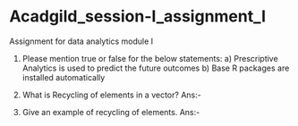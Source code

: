 # Acadgild_session-I_assignment_I
Assignment for data analytics module I
1. Please mention true or false for the below statements:
  a) Prescriptive Analytics is used to predict the future outcomes
  b) Base R packages are installed automatically
  
  
  
  2. What is Recycling of elements in a vector?
    Ans:-
    
    
    
  3. Give an example of recycling of elements.
    Ans:-
